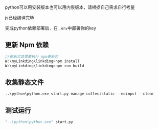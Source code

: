python可以用安装版本也可以用内嵌版本，请根据自己需求自行考量

js已经编译完毕

完成python依赖部署后，在 `.env`中部署你的key

## 更新 Npm 依赖

```JavaScript
//更新尤其需要执行 npm更新包
W:\myLinkding\linkding>npm install
W:\myLinkding\linkding>npm run build
```

## 收集静态文件

```python
..\python\python.exe start.py manage collectstatic --noinput --clear
```

## 测试运行

```python
"..\python\python.exe" start.py
```
